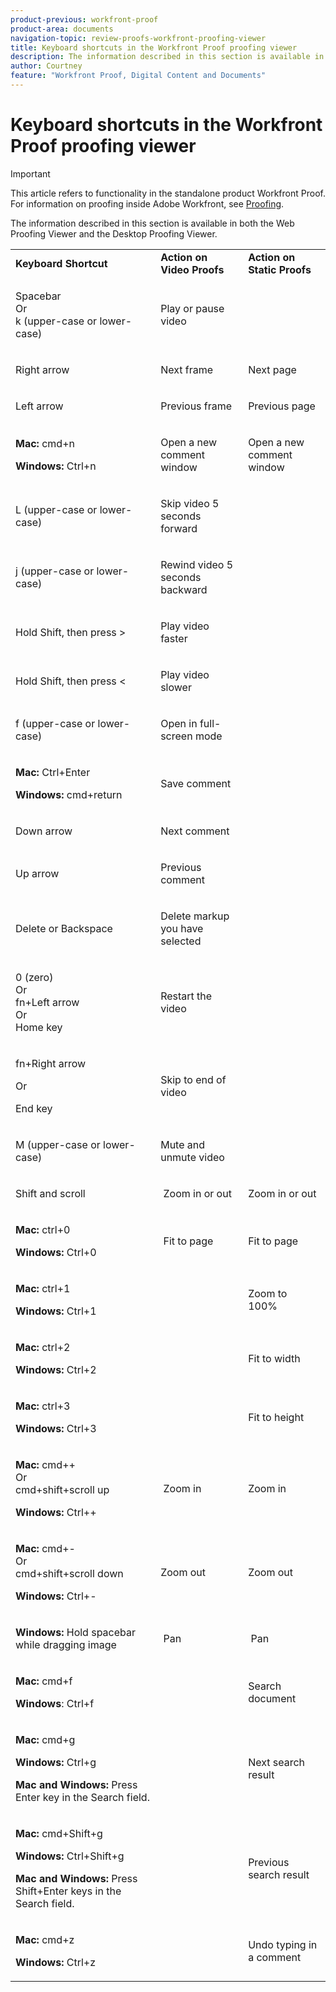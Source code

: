 ```yaml
---
product-previous: workfront-proof
product-area: documents
navigation-topic: review-proofs-workfront-proofing-viewer
title: Keyboard shortcuts in the Workfront Proof proofing viewer
description: The information described in this section is available in both the Web Proofing Viewer and the Desktop Proofing Viewer.
author: Courtney
feature: "Workfront Proof, Digital Content and Documents"
---
```


# Keyboard shortcuts in the Workfront Proof proofing viewer

>[!IMPORTANT]
>
>This article refers to functionality in the standalone product Workfront Proof. For information on proofing inside Adobe Workfront, see [Proofing](../../../review-and-approve-work/proofing/proofing.md).

The information&nbsp;described in this section is available in both the Web Proofing Viewer and the Desktop Proofing Viewer.&nbsp;

<table style="table-layout:auto"> 
 <col> 
 <col> 
 <col> 
 <tbody> 
  <tr> 
   <td><strong>Keyboard Shortcut</strong>&nbsp;</td> 
   <td><strong>Action on Video Proofs</strong> </td> 
   <td><strong>Action on Static Proofs</strong> </td> 
  </tr> 
  <tr> 
   <td> <p>Spacebar<br>Or<br>k (upper-case or lower-case)</p> </td> 
   <td> <p>Play or pause video</p> </td> 
   <td> <p>&nbsp;</p> </td> 
  </tr> 
  <tr> 
   <td> <p>Right arrow</p> </td> 
   <td> <p>Next frame</p> </td> 
   <td> <p>Next page</p> </td> 
  </tr> 
  <tr> 
   <td> <p>Left arrow</p> </td> 
   <td> <p>Previous frame</p> </td> 
   <td> <p>Previous page</p> </td> 
  </tr> 
  <tr> 
   <td> <p><strong>Mac:</strong> cmd+n</p> <p><strong>Windows:</strong> Ctrl+n</p> </td> 
   <td> <p>Open a new comment window</p> </td> 
   <td> <p>Open a new comment window</p> </td> 
  </tr> 
  <tr> 
   <td> <p>L&nbsp;(upper-case or lower-case)</p> </td> 
   <td> <p>Skip video 5 seconds forward</p> </td> 
   <td> <p>&nbsp;</p> </td> 
  </tr> 
  <tr> 
   <td> <p>j&nbsp;(upper-case or lower-case)</p> </td> 
   <td> <p>Rewind video 5 seconds backward</p> </td> 
   <td> <p>&nbsp;</p> </td> 
  </tr> 
  <tr> 
   <td> <p>Hold Shift, then press &gt;</p> </td> 
   <td> <p>Play video faster</p> </td> 
   <td> <p>&nbsp;</p> </td> 
  </tr> 
  <tr> 
   <td> <p>Hold Shift, then press &lt;</p> </td> 
   <td> <p>Play video slower</p> </td> 
   <td> <p>&nbsp;</p> </td> 
  </tr> 
  <tr> 
   <td> <p>f&nbsp;(upper-case or lower-case)</p> </td> 
   <td> <p>Open in full-screen mode</p> </td> 
   <td> <p>&nbsp;</p> </td> 
  </tr> 
  <tr> 
   <td> <p><strong>Mac:</strong>&nbsp;Ctrl+Enter&nbsp;</p> <p><strong>Windows:</strong> cmd+return</p> </td> 
   <td> <p>Save comment</p> </td> 
   <td> <p>&nbsp;</p> </td> 
  </tr> 
  <tr> 
   <td> <p>Down arrow</p> </td> 
   <td> <p>Next comment</p> </td> 
   <td> <p>&nbsp;</p> </td> 
  </tr> 
  <tr> 
   <td> <p>Up arrow</p> </td> 
   <td> <p>Previous comment</p> </td> 
   <td> <p>&nbsp;</p> </td> 
  </tr> 
  <tr> 
   <td> <p>Delete or Backspace</p> </td> 
   <td> <p>Delete markup you have selected</p> </td> 
   <td> <p>&nbsp;</p> </td> 
  </tr> 
  <tr> 
   <td> <p>0 (zero)<br>Or<br> fn+Left arrow<br> Or<br> Home key</p> </td> 
   <td> <p>Restart the video</p> </td> 
   <td> <p>&nbsp;</p> </td> 
  </tr> 
  <tr> 
   <td> <p>fn+Right arrow</p> <p>Or</p> <p>End key</p> </td> 
   <td> <p>Skip to end of video</p> </td> 
   <td> <p>&nbsp;</p> </td> 
  </tr> 
  <tr> 
   <td> <p>M (upper-case or lower-case)</p> </td> 
   <td> <p>Mute and unmute video</p> </td> 
   <td> <p>&nbsp;</p> </td> 
  </tr> 
  <tr> 
   <td> <p>Shift and scroll</p> </td> 
   <td> <p>&nbsp;Zoom in or out</p> </td> 
   <td> <p>Zoom in or out</p> </td> 
  </tr> 
  <tr> 
   <td> <p><strong>Mac:</strong>&nbsp;ctrl+0</p> <p><strong>Windows:</strong> Ctrl+0</p> </td> 
   <td> <p>&nbsp;Fit to page</p> </td> 
   <td> <p>Fit to page</p> </td> 
  </tr> 
  <tr> 
   <td> <p><strong>Mac:</strong>&nbsp;ctrl+1</p> <p><strong>Windows:</strong> Ctrl+1</p> </td> 
   <td> <p>&nbsp;</p> </td> 
   <td> <p>Zoom to 100%&nbsp;</p> </td> 
  </tr> 
  <tr> 
   <td> <p><strong>Mac:</strong>&nbsp;ctrl+2</p> <p><strong>Windows:</strong> Ctrl+2</p> </td> 
   <td> <p>&nbsp;</p> </td> 
   <td> <p>Fit to width&nbsp;</p> </td> 
  </tr> 
  <tr> 
   <td> <p><strong>Mac:</strong>&nbsp;ctrl+3</p> <p><strong>Windows:</strong> Ctrl+3&nbsp;</p> </td> 
   <td> <p>&nbsp;</p> </td> 
   <td> <p>Fit to height&nbsp;</p> </td> 
  </tr> 
  <tr> 
   <td> <p><strong>Mac:</strong> cmd++ <br>Or <br>cmd+shift+scroll up</p> <p><strong>Windows:</strong> Ctrl++</p> </td> 
   <td> <p>&nbsp;Zoom in</p> </td> 
   <td> <p>Zoom in&nbsp;</p> </td> 
  </tr> 
  <tr> 
   <td> <p><strong>Mac:</strong> cmd+- <br>Or <br>cmd+shift+scroll down</p> <p><strong>Windows:</strong> Ctrl+-</p> </td> 
   <td> <p>Zoom out&nbsp;</p> </td> 
   <td> <p>Zoom out</p> </td> 
  </tr> 
  <tr> 
   <td> <p><strong>Windows:</strong> Hold spacebar while dragging image</p> </td> 
   <td> <p>&nbsp;Pan</p> </td> 
   <td> <p>&nbsp;Pan</p> </td> 
  </tr> 
  <tr> 
   <td> <p><strong>Mac:</strong> cmd+f</p> <p><strong>Windows</strong>: Ctrl+f</p> </td> 
   <td> <p>&nbsp;</p> </td> 
   <td> <p>Search document</p> </td> 
  </tr> 
  <tr> 
   <td> <p><strong>Mac:</strong> cmd+g</p> <p><strong>Windows:</strong> Ctrl+g</p> <p><strong>Mac and Windows:</strong> Press Enter key in the Search field.</p> </td> 
   <td> <p>&nbsp;</p> </td> 
   <td> <p>Next search result</p> </td> 
  </tr> 
  <tr> 
   <td> <p><strong>Mac:</strong> cmd+Shift+g</p> <p><strong>Windows:</strong> Ctrl+Shift+g</p> <p><strong>Mac and Windows:</strong> Press Shift+Enter keys in the Search field.</p> </td> 
   <td> <p>&nbsp;</p> </td> 
   <td> <p>Previous search result</p> </td> 
  </tr> 
  <tr> 
   <td> <p><strong>Mac:</strong> cmd+z</p> <p><strong>Windows:</strong> Ctrl+z</p> </td> 
   <td> <p>&nbsp;</p> </td> 
   <td> <p>Undo typing in a comment</p> </td> 
  </tr> 
 </tbody> 
</table>

